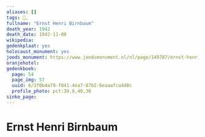 ```yaml
---
aliases: []
tags: 👤, 
fullname: "Ernst Henri Birnbaum"
death_year: 1942
death_date: 1942-11-08
wikipedia:
gedenkplaat: yes
holocaust_monument: yes
joods_monument: https://www.joodsmonument.nl/nl/page/149787/ernst-henri-birnbaum
oranjehotel:
gedenkboek:
  page: 54
  page_img: 57
  uuid: 6/3f0b4a79-f041-4ea7-87b2-6eaaafca4d8c
  profile_photo: pct:30,8,40,30
sinke_page:
---
```

# Ernst Henri Birnbaum
